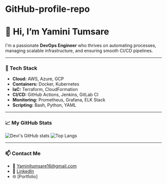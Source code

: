 # GitHub-profile-repo

# 👋 Hi, I’m **Yamini Tumsare**

I'm a passionate **DevOps Engineer** who thrives on automating processes, managing scalable infrastructure, and ensuring smooth CI/CD pipelines.

---

### 🔧 Tech Stack
- **Cloud:** AWS, Azure, GCP
- **Containers:** Docker, Kubernetes
- **IaC:** Terraform, CloudFormation
- **CI/CD:** GitHub Actions, Jenkins, GitLab CI
- **Monitoring:** Prometheus, Grafana, ELK Stack
- **Scripting:** Bash, Python, YAML

---

### 📈 My GitHub Stats
![Devi's GitHub stats](https://github-readme-stats.vercel.app/api?username=your-username&show_icons=true&theme=github_dark)
![Top Langs](https://github-readme-stats.vercel.app/api/top-langs/?username=your-username&layout=compact&theme=github_dark)

---

### 📫 Contact Me
- 📧 [Yaminitumsare16@gmail.com](mailto:Yaminitumsare16@gmail.com)
- 💼 [LinkedIn](https://linkedin.com/in/Yaminitumsare16)
- 🌐 [Portfolio]
